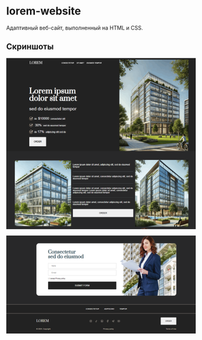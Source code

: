 # lorem-website

Адаптивный веб-сайт, выполненный на HTML и CSS.

## Скриншоты

![Верхняя часть](./src/screenshots/1.png)

![Нижняя часть](./src/screenshots/2.png)
